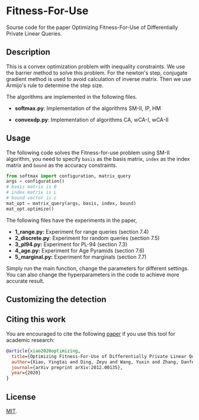 # Fitness-For-Use 

Sourse code for the paper Optimizing Fitness-For-Use of Differentially Private Linear Queries.

## Description

This is a convex optimization problem with inequality constraints. We use the barrier method to solve this problem. For the newton's step, conjugate gradient method is used to avoid calculation of inverse matrix. Then we use Armijo's rule to determine the step size. 

The algorithms are implemented in the following files. 

-  **softmax.py**:  Implementation of the algorithms SM-II, IP, HM

- **convexdp.py**: Implementation of algorithms CA, wCA-I, wCA-II



## Usage

The following code solves the Fitness-for-use problem using SM-II algorithm, you need to specify `basis` as the basis matrix, `index` as the index matrix and `bound` as the accuracy constraints.

```python
from softmax import configuration, matrix_query
args = configuration()
# basis matrix is B
# index matrix is L
# bound vector is c
mat_opt = matrix_query(args, basis, index, bound)
mat_opt.optimize()
```

The following files have the experiments in the paper,

- **1_range.py:** Experiment for range queries (section 7.4)
- **2_discrete.py**: Experiment for random queries (section 7.5)
- **3_pl94.py:** Experiment for PL-94 (section 7.3)
- **4_age.py:** Experiment for Age Pyramids (section 7.6)
- **5_marginal.py:** Experiment for marginals (section 7.7)

Simply run the main function, change the parameters for different settings. You can also change the hyperparameters in the code to achieve more accurate result.



## Customizing the detection



## Citing this work

You are encouraged to cite the following [paper](https://arxiv.org/abs/2012.00135) if you use this tool for academic research:

```bibtex
@article{xiao2020optimizing,
  title={Optimizing Fitness-For-Use of Differentially Private Linear Queries},
  author={Xiao, Yingtai and Ding, Zeyu and Wang, Yuxin and Zhang, Danfeng and Kifer, Daniel},
  journal={arXiv preprint arXiv:2012.00135},
  year={2020}
}
```



## License

[MIT](https://github.com/cmla-psu/matrixqueries/blob/master/LICENSE).

